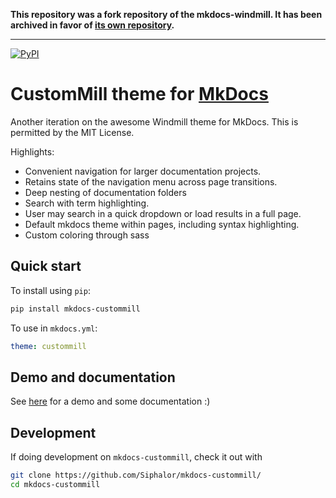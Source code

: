**This repository was a fork repository of the mkdocs-windmill. It has been archived in favor of [its own repository](https://github.com/Siphalor/mkdocs-custommill).**

---

[![PyPI][pypi-image]][pypi-link]

  [pypi-image]: https://img.shields.io/pypi/v/mkdocs-custommill.svg
  [pypi-link]: https://pypi.python.org/pypi/mkdocs-custommill

# CustomMill theme for [MkDocs](https://github.com/mkdocs/mkdocs/)
Another iteration on the awesome Windmill theme for MkDocs. This is permitted by the MIT License.

Highlights:
- Convenient navigation for larger documentation projects.
- Retains state of the navigation menu across page transitions.
- Deep nesting of documentation folders
- Search with term highlighting.
- User may search in a quick dropdown or load results in a full page.
- Default mkdocs theme within pages, including syntax highlighting.
- Custom coloring through sass

## Quick start

To install using `pip`:
``` sh
pip install mkdocs-custommill
```

To use in `mkdocs.yml`:
``` yaml
theme: custommill
```

## Demo and documentation
See [here](https://siphalor.github.io/mkdocs-custommill/) for a demo and some documentation :)

## Development

If doing development on `mkdocs-custommill`, check it out with
``` sh
git clone https://github.com/Siphalor/mkdocs-custommill/
cd mkdocs-custommill
```


